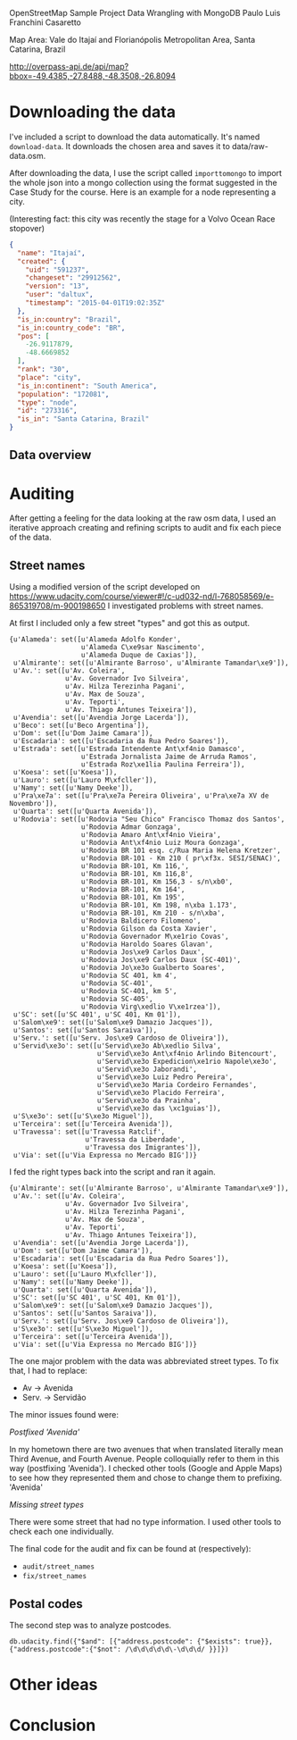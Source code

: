 OpenStreetMap Sample Project
Data Wrangling with MongoDB
Paulo Luis Franchini Casaretto

Map Area: Vale do Itajaí and Florianópolis Metropolitan Area, Santa Catarina, Brazil

http://overpass-api.de/api/map?bbox=-49.4385,-27.8488,-48.3508,-26.8094


# Downloading the data

I've included a script to download the data automatically. It's named
`download-data`. It downloads the chosen area and saves it to data/raw-data.osm.

After downloading the data, I use the script called `importtomongo` to import
the whole json into a mongo collection using the format suggested in the
Case Study for the course. Here is an example for a node representing a city.

(Interesting fact: this city was recently the stage for a Volvo Ocean Race
stopover)

```json
{
  "name": "Itajaí",
  "created": {
    "uid": "591237",
    "changeset": "29912562",
    "version": "13",
    "user": "daltux",
    "timestamp": "2015-04-01T19:02:35Z"
  },
  "is_in:country": "Brazil",
  "is_in:country_code": "BR",
  "pos": [
    -26.9117879,
    -48.6669852
  ],
  "rank": "30",
  "place": "city",
  "is_in:continent": "South America",
  "population": "172081",
  "type": "node",
  "id": "273316",
  "is_in": "Santa Catarina, Brazil"
}
```

## Data overview

# Auditing

After getting a feeling for the data looking at the raw osm data, I used an
iterative approach creating and refining scripts to audit and fix each piece of
the data.

## Street names

Using a modified version of the script developed on https://www.udacity.com/course/viewer#!/c-ud032-nd/l-768058569/e-865319708/m-900198650 I investigated problems with street names.

At first I included only a few street "types" and got this as output.

```
{u'Alameda': set([u'Alameda Adolfo Konder',
                  u'Alameda C\xe9sar Nascimento',
                  u'Alameda Duque de Caxias']),
 u'Almirante': set([u'Almirante Barroso', u'Almirante Tamandar\xe9']),
 u'Av.': set([u'Av. Coleira',
              u'Av. Governador Ivo Silveira',
              u'Av. Hilza Terezinha Pagani',
              u'Av. Max de Souza',
              u'Av. Teporti',
              u'Av. Thiago Antunes Teixeira']),
 u'Avendia': set([u'Avendia Jorge Lacerda']),
 u'Beco': set([u'Beco Argentina']),
 u'Dom': set([u'Dom Jaime Camara']),
 u'Escadaria': set([u'Escadaria da Rua Pedro Soares']),
 u'Estrada': set([u'Estrada Intendente Ant\xf4nio Damasco',
                  u'Estrada Jornalista Jaime de Arruda Ramos',
                  u'Estrada Roz\xe1lia Paulina Ferreira']),
 u'Koesa': set([u'Koesa']),
 u'Lauro': set([u'Lauro M\xfcller']),
 u'Namy': set([u'Namy Deeke']),
 u'Pra\xe7a': set([u'Pra\xe7a Pereira Oliveira', u'Pra\xe7a XV de Novembro']),
 u'Quarta': set([u'Quarta Avenida']),
 u'Rodovia': set([u'Rodovia "Seu Chico" Francisco Thomaz dos Santos',
                  u'Rodovia Admar Gonzaga',
                  u'Rodovia Amaro Ant\xf4nio Vieira',
                  u'Rodovia Ant\xf4nio Luiz Moura Gonzaga',
                  u'Rodovia BR 101 esq. c/Rua Maria Helena Kretzer',
                  u'Rodovia BR-101 - Km 210 ( pr\xf3x. SESI/SENAC)',
                  u'Rodovia BR-101, Km 116,',
                  u'Rodovia BR-101, Km 116,8',
                  u'Rodovia BR-101, Km 156,3 - s/n\xb0',
                  u'Rodovia BR-101, Km 164',
                  u'Rodovia BR-101, Km 195',
                  u'Rodovia BR-101, Km 198, n\xba 1.173',
                  u'Rodovia BR-101, Km 210 - s/n\xba',
                  u'Rodovia Baldicero Filomeno',
                  u'Rodovia Gilson da Costa Xavier',
                  u'Rodovia Governador M\xe1rio Covas',
                  u'Rodovia Haroldo Soares Glavan',
                  u'Rodovia Jos\xe9 Carlos Daux',
                  u'Rodovia Jos\xe9 Carlos Daux (SC-401)',
                  u'Rodovia Jo\xe3o Gualberto Soares',
                  u'Rodovia SC 401, km 4',
                  u'Rodovia SC-401',
                  u'Rodovia SC-401, km 5',
                  u'Rodovia SC-405',
                  u'Rodovia Virg\xedlio V\xe1rzea']),
 u'SC': set([u'SC 401', u'SC 401, Km 01']),
 u'Salom\xe9': set([u'Salom\xe9 Damazio Jacques']),
 u'Santos': set([u'Santos Saraiva']),
 u'Serv.': set([u'Serv. Jos\xe9 Cardoso de Oliveira']),
 u'Servid\xe3o': set([u'Servid\xe3o Ab\xedlio Silva',
                      u'Servid\xe3o Ant\xf4nio Arlindo Bitencourt',
                      u'Servid\xe3o Expedicion\xe1rio Napole\xe3o',
                      u'Servid\xe3o Jaborandi',
                      u'Servid\xe3o Luiz Pedro Pereira',
                      u'Servid\xe3o Maria Cordeiro Fernandes',
                      u'Servid\xe3o Placido Ferreira',
                      u'Servid\xe3o da Prainha',
                      u'Servid\xe3o das \xc1guias']),
 u'S\xe3o': set([u'S\xe3o Miguel']),
 u'Terceira': set([u'Terceira Avenida']),
 u'Travessa': set([u'Travessa Ratclif',
                   u'Travessa da Liberdade',
                   u'Travessa dos Imigrantes']),
 u'Via': set([u'Via Expressa no Mercado BIG'])}
 ```

 I fed the right types back into the script and ran it again.

```
{u'Almirante': set([u'Almirante Barroso', u'Almirante Tamandar\xe9']),
 u'Av.': set([u'Av. Coleira',
              u'Av. Governador Ivo Silveira',
              u'Av. Hilza Terezinha Pagani',
              u'Av. Max de Souza',
              u'Av. Teporti',
              u'Av. Thiago Antunes Teixeira']),
 u'Avendia': set([u'Avendia Jorge Lacerda']),
 u'Dom': set([u'Dom Jaime Camara']),
 u'Escadaria': set([u'Escadaria da Rua Pedro Soares']),
 u'Koesa': set([u'Koesa']),
 u'Lauro': set([u'Lauro M\xfcller']),
 u'Namy': set([u'Namy Deeke']),
 u'Quarta': set([u'Quarta Avenida']),
 u'SC': set([u'SC 401', u'SC 401, Km 01']),
 u'Salom\xe9': set([u'Salom\xe9 Damazio Jacques']),
 u'Santos': set([u'Santos Saraiva']),
 u'Serv.': set([u'Serv. Jos\xe9 Cardoso de Oliveira']),
 u'S\xe3o': set([u'S\xe3o Miguel']),
 u'Terceira': set([u'Terceira Avenida']),
 u'Via': set([u'Via Expressa no Mercado BIG'])}
```

The one major problem with the data was abbreviated street types.
To fix that, I had to replace:

* Av -> Avenida
* Serv. -> Servidão

The minor issues found were:

*Postfixed 'Avenida'*

In my hometown there are two avenues that when translated literally mean
Third Avenue, and Fourth Avenue. People colloquially refer to them in this way
(postfixing 'Avenida'). I checked other tools (Google and Apple Maps) to see
how they represented them and chose to change them to prefixing. 'Avenida'

*Missing street types*

There were some street that had no type information. I used other tools to check
each one individually.

The final code for the audit and fix can be found at (respectively):

* `audit/street_names`
* `fix/street_names`

## Postal codes

The second step was to analyze postcodes.

`db.udacity.find({"$and": [{"address.postcode": {"$exists": true}}, {"address.postcode":{"$not": /\d\d\d\d\d\-\d\d\d/ }}]})`

# Other ideas

# Conclusion
